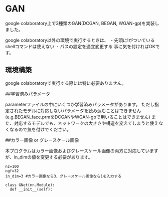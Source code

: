 # GAN

google colaboratory上で3種類のGAN(DCGAN, BEGAN, WGAN-gp)を実装しました。

google colaboratory以外の環境で実行するときは、
・先頭に!がついているshellコマンドは使えない
・パスの設定を適宜変更する
事に気を付ければOKです。

## 環境構築

google colaboratoryで実行する際には特に必要ありません。

##学習済みパラメータ

parameterファイルの中にいくつか学習済みパラメータがあります。
ただし指定されたモデルに対応しないパラメータを読み込むことはできません(e.g.BEGAN_face.prmをDCGANやWGAN-gpで用いることはできません)
また、対応するモデルでも、ネットワークの大きさや構造を変えてしまうと使えなくなるので気を付けでください。

##カラー画像 or グレースケール画像

本プログラムはカラー画像およびグレースケール画像の両方に対応していますが、in_dimの値を変更する必要があります。
```
nz=100
ngf=32
in_dim=3 #カラー画像なら3、グレースケール画像なら1を入力する

class GNet(nn.Module):
  def __init__(self):

```

